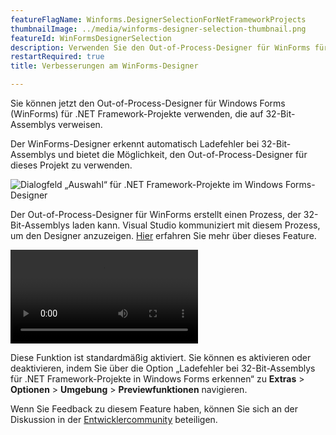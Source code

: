 ```yaml
---
featureFlagName: Winforms.DesignerSelectionForNetFrameworkProjects
thumbnailImage: ../media/winforms-designer-selection-thumbnail.png
featureId: WinFormsDesignerSelection
description: Verwenden Sie den Out-of-Process-Designer für WinForms für .NET Framework-Projekte, die auf 32-Bit-Assemblys verweisen.
restartRequired: true
title: Verbesserungen am WinForms-Designer

---
```


Sie können jetzt den Out-of-Process-Designer für Windows Forms (WinForms) für .NET Framework-Projekte verwenden, die auf 32-Bit-Assemblys verweisen.

Der WinForms-Designer erkennt automatisch Ladefehler bei 32-Bit-Assemblys und bietet die Möglichkeit, den Out-of-Process-Designer für dieses Projekt zu verwenden.

![Dialogfeld „Auswahl“ für .NET Framework-Projekte im Windows Forms-Designer](../media/winforms-designer-selection.png "Dialogfeld „Auswahl“ für .NET Framework-Projekte im Windows Forms-Designer")

Der Out-of-Process-Designer für WinForms erstellt einen Prozess, der 32-Bit-Assemblys laden kann. Visual Studio kommuniziert mit diesem Prozess, um den Designer anzuzeigen.
[Hier](https://aka.ms/winforms/designer/WhatsNewDesignerSelection) erfahren Sie mehr über dieses Feature.

![Auswahl für .NET Framework-Projekte im Windows Forms-Designer](../media/winforms-designer-selection.mp4 "Auswahl für .NET Framework-Projekte im Windows Forms-Designer")

Diese Funktion ist standardmäßig aktiviert. Sie können es aktivieren oder deaktivieren, indem Sie über die Option „Ladefehler bei 32-Bit-Assemblys für .NET Framework-Projekte in Windows Forms erkennen“ zu **Extras** > **Optionen** > **Umgebung** > **Previewfunktionen** navigieren.

Wenn Sie Feedback zu diesem Feature haben, können Sie sich an der Diskussion in der [Entwicklercommunity](https://developercommunity.visualstudio.com/t/WinForms-NET-Framework-Projects-cant-d/1601210) beteiligen.

